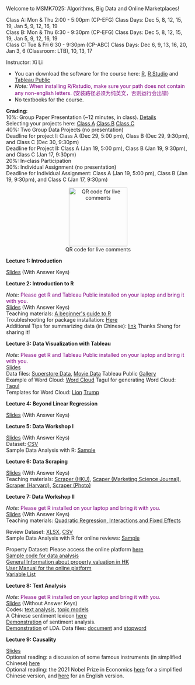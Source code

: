 Welcome to MSMK7025: Algorithms, Big Data and Online Marketplaces!      

Class A: Mon & Thu 2:00 - 5:00pm (CP-EFG)    Class Days: Dec 5, 8, 12, 15, 19, Jan 5, 9, 12, 16, 19     
Class B: Mon & Thu 6:30 - 9:30pm (CP-EFG)    Class Days: Dec 5, 8, 12, 15, 19, Jan 5, 9, 12, 16, 19      
Class C: Tue & Fri 6:30 - 9:30pm (CP-ABC)    Class Days: Dec 6, 9, 13, 16, 20, Jan 3, 6 (Classroom: LTB), 10, 13, 17      

Instructor: Xi Li    

- You can download the software for the course here: [R](https://cloud.r-project.org/), [R Studio](https://www.rstudio.com/products/rstudio/download/#download) and [Tableau Public](https://www.tableau.com/en-gb/products/public/download)    
- *Note:* <span style="color:purple">When installing R/Rstudio, make sure your path does not contain any non-english letters. (安装路径必须为纯英文，否则运行会出错) </span>     
- No textbooks for the course.

**Grading:**    
10%: Group Paper Presentation (~12 minutes, in class). [Details](https://ximarketing.github.io/class/DM/0a7487be048eb10cdc3dc3812a0a7b3570e91f74/paper_presentation)     
Selecting your projects here: [Class A](https://docs.google.com/spreadsheets/d/1lcPUrO9e7IXqzK1vMxbYYaP9BiGtZeojIK7OSoJsPbI/edit?usp=sharing) [Class B](https://docs.google.com/spreadsheets/d/12bgqw0Q9BMUbzNppfYkitwtjBCA4vp8avgG68nS4b0w/edit?usp=sharing) [Class C](https://docs.google.com/spreadsheets/d/1AQuCkNguctPnF3dCNAL2wC5VhR2aQnNQglenOK_SNyg/edit?usp=sharing)      
40%: Two Group Data Projects (no presentation)            
Deadline for project I: Class A (Dec 29, 5:00 pm), Class B (Dec 29, 9:30pm), and Class C (Dec 30, 9:30pm)     
Deadline for Project II: Class A (Jan 19, 5:00 pm), Class B (Jan 19, 9:30pm), and Class C (Jan 17, 9:30pm)     
20%: In-class Participation      
30%: Individual Assignment (no presentation)         
Deadline for Individual Assignment: Class A (Jan 19, 5:00 pm), Class B (Jan 19, 9:30pm), and Class C (Jan 17, 9:30pm)     

<div  align="center">    
<img src="https://ximarketing.github.io/class/ABOM/qrcode.png" width = "160" height = "160" alt="QR code for live comments" align=center />           
</div>        
<div  align="center">  
QR code for live comments   
</div>        

**Lecture 1: Introduction**    

[Slides](https://ximarketing.github.io/class/ABOM/4de81f46db1a625ea4924700a151cdc1db29df6b/intro.pdf) (With Answer Keys)        

**Lecture 2: Introduction to R**    

*Note:* <span style="color:purple">Please get R and Tableau Public installed on your laptop and bring it with you. </span>       
[Slides](https://ximarketing.github.io/class/ABOM/4de81f46db1a625ea4924700a151cdc1db29df6b/R.pdf) (With Answer Keys)        
Teaching materials: [A beginner's guide to R](https://ximarketing.github.io/class/R_basics.html)    
Troubleshooting for package installation: [Here](https://ximarketing.github.io/class/package.html)       
Additional Tips for summarizing data (in Chinese): [link](https://baijiahao.baidu.com/s?id=1734880473581252690&wfr=spider&for=pc) Thanks Sheng for sharing it!     

**Lecture 3: Data Visualization with Tableau**    

*Note:* <span style="color:purple">Please get R and Tableau Public installed on your laptop and bring it with you. </span>         
[Slides](https://ximarketing.github.io/class/ABOM/4de81f46db1a625ea4924700a151cdc1db29df6b/Tableau.pdf)    
Data files: [Superstore Data](https://ximarketing.github.io/class/Superstore_Data.xls), [Movie Data](https://ximarketing.github.io/class/Mojo_budget_data.xlsx)
Tableau Public [Gallery](https://public.tableau.com/en-gb/gallery/?tab=viz-of-the-day&type=viz-of-the-day)    
Example of Word Cloud: [Word Cloud](https://ximarketing.github.io/class/DM/Treemap.pdf)    Tagul for generating Word Cloud: [Tagul](https://wordart.com/)    
Templates for Word Cloud: [Lion](https://ximarketing.github.io/class/ABOM/lion.png)  [Trump](https://ximarketing.github.io/class/ABOM/trump.jpg)    

**Lecture 4: Beyond Linear Regression**    

[Slides](https://ximarketing.github.io/class/ABOM/4de81f46db1a625ea4924700a151cdc1db29df6b/4beyond.pdf) (With Answer Keys)        

**Lecture 5: Data Workshop I**    

[Slides](https://ximarketing.github.io/class/ABOM/4de81f46db1a625ea4924700a151cdc1db29df6b/crowd.pdf) (With Answer Keys)        
Dataset: [CSV](https://ximarketing.github.io/class/Kickstarter-Project.csv)    
Sample Data Analysis with R: [Sample](https://ximarketing.github.io/class/Kickstarter-Project.html)     

**Lecture 6: Data Scraping**     

[Slides](https://ximarketing.github.io/class/ABOM/4de81f46db1a625ea4924700a151cdc1db29df6b/webscraping.pdf) (With Answer Keys)        
Teaching materials: [Scraper (HKU)](https://ximarketing.github.io/class/ABOM/HKU-Scraper.html), [Scaper (Marketing Science Journal)](https://ximarketing.github.io/class/ABOM/MKTSCI-Scraper.html), [Scraper (Harvard)](https://ximarketing.github.io/class/ABOM/scrape-Harvard.html), 
[Scraper (Photo)](https://ximarketing.github.io/class/ABOM/HKU-Photo-Scraper.html)        


**Lecture 7: Data Workshop II**

*Note:* <span style="color:purple">Please get R installed on your laptop and bring it with you. </span>      
[Slides](https://ximarketing.github.io/class/ABOM/4de81f46db1a625ea4924700a151cdc1db29df6b/TripAdvisor.pdf) (With Answer Keys)         
Teaching materials: [Quadratic Regression, Interactions and Fixed Effects](https://ximarketing.github.io/class/ABOM/Additional_Data_Analysis.html)      

Review Dataset: [XLSX](https://ximarketing.github.io/class/ABOM/TripAdvisor.xlsx), [CSV](https://ximarketing.github.io/class/ABOM/TripAdvisor.csv)    
Sample Data Analysis with R for online reviews: [Sample](https://ximarketing.github.io/class/ABOM/TripAdvisor.html)    

Property Dataset: Please access the online platform [here](http://47.243.52.252/hku-dap-client/#/Signin)        
[Sample code for data analysis](https://ximarketing.github.io/class/ABOM/sample_property.txt)    
[General Information about property valuation in HK](https://ximarketing.github.io/class/case.pdf)    
[User Manual for the online platform](https://ximarketing.github.io/class/User_manual.pdf)    
[Variable List](https://ximarketing.github.io/class/Centaline_variables.pdf)          


**Lecture 8: Text Analysis**     

*Note:* <span style="color:purple">Please get R installed on your laptop and bring it with you. </span>      
[Slides](https://ximarketing.github.io/class/ABOM/9.pdf) (Without Answer Keys)         
Codes: [text analysis](https://ximarketing.github.io/class/ABOM/text_analysis.html), [topic models](https://ximarketing.github.io/class/ABOM/LDA.html)    
A Chinese sentiment lexicon [here](https://ximarketing.github.io/class/ABOM/chinese.xlsx)    
[Demonstration](https://aidemos.microsoft.com/text-analytics) of sentiment analysis.    
[Demonstration](https://mimno.infosci.cornell.edu/jsLDA/jslda.html) of LDA. Data files: [document](https://ximarketing.github.io/class/ABOM/LDA.txt) and [stopword](https://ximarketing.github.io/class/ABOM/stop.txt)     

**Lecture 9: Causality**    

[Slides](https://ximarketing.github.io/class/ABOM/4de81f46db1a625ea4924700a151cdc1db29df6b/causal.pdf)      
Optional reading: a discussion of some famous instruments (in simplified Chinese) [here](https://www.zhihu.com/question/27623032)   
Optional reading: the 2021 Nobel Prize in Economics [here](https://www.zhihu.com/question/491790297) for a simplified Chinese version, and [here](https://www.nobelprize.org/uploads/2021/10/advanced-economicsciencesprize2021.pdf) for an English version.    



